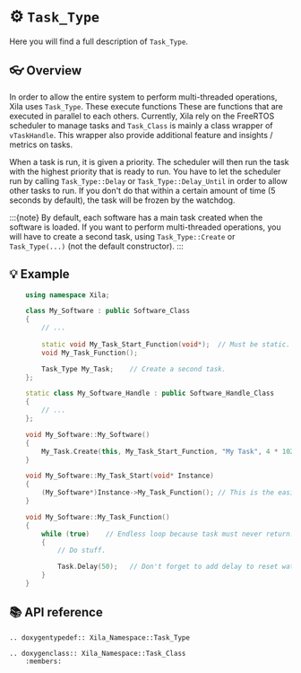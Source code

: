 # ⚙️ `Task_Type`

Here you will find a full description of `Task_Type`.

## 👓 Overview

In order to allow the entire system to perform multi-threaded operations, Xila uses `Task_Type`. These execute functions 
These are functions that are executed in parallel to each others. Currently, Xila rely on the FreeRTOS scheduler to manage tasks and `Task_Class` is mainly a class wrapper of `vTaskHandle`. This wrapper also provide additional feature and insights / metrics on tasks.

When a task is run, it is given a priority. The scheduler will then run the task with the highest priority that is ready to run. You have to let the scheduler run by calling `Task_Type::Delay` or `Task_Type::Delay_Until` in order to allow other tasks to run. If you don't do that within a certain amount of time (5 seconds by default), the task will be frozen by the watchdog.

:::{note}
By default, each software has a main task created when the software is loaded. If you want to perform multi-threaded operations, you will have to create a second task, using `Task_Type::Create` or `Task_Type(...)` (not the default constructor).
:::

## 💡 Example

```cpp
    using namespace Xila;

    class My_Software : public Software_Class
    {
        // ...
        
        static void My_Task_Start_Function(void*);  // Must be static.
        void My_Task_Function();

        Task_Type My_Task;    // Create a second task.
    };

    static class My_Software_Handle : public Software_Handle_Class
    {
        // ...
    };

    void My_Software::My_Software()
    {
        My_Task.Create(this, My_Task_Start_Function, "My Task", 4 * 1024, this); // Create a second task.
    }

    void My_Software::My_Task_Start(void* Instance)
    {
        (My_Software*)Instance->My_Task_Function(); // This is the easiest way to allow access to the instance.
    }

    void My_Software::My_Task_Function()
    {
        while (true)    // Endless loop because task must never return.
        {
            // Do stuff.

            Task.Delay(50);   // Don't forget to add delay to reset watchdog and allow other tasks to run.
        }
    }
```

## 📚 API reference

```{eval-rst}
.. doxygentypedef:: Xila_Namespace::Task_Type

.. doxygenclass:: Xila_Namespace::Task_Class
    :members:
```